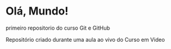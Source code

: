 # Olá, Mundo!
 primeiro repositorio do curso Git e GitHub

Repositório criado durante uma aula ao vivo do Curso em Video